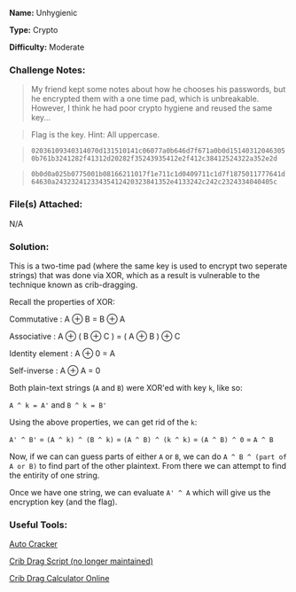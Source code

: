 **Name:** Unhygienic

**Type:** Crypto

**Difficulty:** Moderate

### Challenge Notes:
>My friend kept some notes about how he chooses his passwords, but he encrypted them with a one time pad, which is unbreakable. However, I think he had poor crypto hygiene and reused the same key...

>Flag is the key. Hint: All uppercase.

>`02036109340314070d131510141c06077a0b646d7f671a0b0d151403120463050b761b3241282f41312d20282f35243935412e2f412c38412524322a352e2d`

>`0b0d0a025b0775001b08166211017f1e711c1d0409711c1d7f1875011777641d64630a24323241233435412420323841352e4133242c242c2324334040405c`

### File(s) Attached:
N/A

### Solution:
This is a two-time pad (where the same key is used to encrypt two seperate strings) that was done via XOR, which as a result is vulnerable to the technique known as crib-dragging.

Recall the properties of XOR:

Commutative : A ⊕ B = B ⊕ A

Associative : A ⊕ ( B ⊕ C ) = ( A ⊕ B ) ⊕ C

Identity element : A ⊕ 0 = A

Self-inverse : A ⊕ A = 0

Both plain-text strings (`A` and `B`) were XOR'ed with key `k`, like so:

`A ^ k = A'` and `B ^ k = B'`

Using the above properties, we can get rid of the `k`:

`A' ^ B'` = `(A ^ k) ^ (B ^ k)` = `(A ^ B) ^ (k ^ k)` = `(A ^ B) ^ 0` = `A ^ B`

Now, if we can can guess parts of either `A` or `B`, we can do `A ^ B ^ (part of A or B)` to find part of the other plaintext. From there we can attempt to find the entirity of one string.

Once we have one string, we can evaluate `A' ^ A` which will give us the encryption key (and the flag).

### Useful Tools:

[Auto Cracker](https://github.com/yhuag/Crib-Dragging-Auto-Cracker)

[Crib Drag Script (no longer maintained)](https://github.com/SpiderLabs/cribdrag)

[Crib Drag Calculator Online](https://toolbox.lotusfa.com/crib_drag/)
